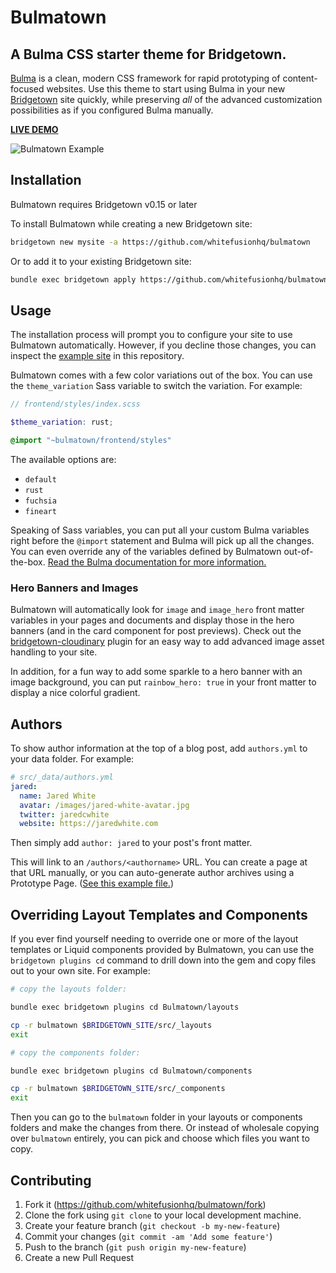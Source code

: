 # Bulmatown
## A Bulma CSS starter theme for Bridgetown.

[Bulma](https://bulma.io) is a clean, modern CSS framework for rapid prototyping of content-focused websites. Use this theme to start using Bulma in your new [Bridgetown](https://www.bridgetownrb.com) site quickly, while preserving _all_ of the advanced customization possibilities as if you configured Bulma manually.

**[LIVE DEMO](https://bulmatown.vercel.app)**

![Bulmatown Example](https://res.cloudinary.com/mariposta/image/upload/c_thumb,w_900/v1593195961/bulmatown/bulmatown-example.jpg)

## Installation

Bulmatown requires Bridgetown v0.15 or later

To install Bulmatown while creating a new Bridgetown site:

```sh
bridgetown new mysite -a https://github.com/whitefusionhq/bulmatown
```

Or to add it to your existing Bridgetown site:

```sh
bundle exec bridgetown apply https://github.com/whitefusionhq/bulmatown
```

## Usage

The installation process will prompt you to configure your site to use Bulmatown automatically. However, if you decline those changes, you can inspect the [example site](https://github.com/whitefusionhq/bulmatown/tree/master/example) in this repository.

Bulmatown comes with a few color variations out of the box. You can use the `theme_variation` Sass variable to switch the variation. For example:

```scss
// frontend/styles/index.scss

$theme_variation: rust;

@import "~bulmatown/frontend/styles"
```

The available options are:

* `default`
* `rust`
* `fuchsia`
* `fineart`

Speaking of Sass variables, you can put all your custom Bulma variables right before the `@import` statement and Bulma will pick up all the changes. You can even override any of the variables defined by Bulmatown out-of-the-box. [Read the Bulma documentation for more information.](https://bulma.io/documentation/)

### Hero Banners and Images

Bulmatown will automatically look for `image` and `image_hero` front matter variables in your pages and documents and display those in the hero banners (and in the card component for post previews). Check out the [bridgetown-cloudinary](https://github.com/bridgetownrb/bridgetown-cloudinary) plugin for an easy way to add advanced image asset handling to your site.

In addition, for a fun way to add some sparkle to a hero banner with an image background, you can put `rainbow_hero: true` in your front matter to display a nice colorful gradient.

## Authors

To show author information at the top of a blog post, add `authors.yml` to your data folder. For example:

```yaml
# src/_data/authors.yml
jared:
  name: Jared White
  avatar: /images/jared-white-avatar.jpg
  twitter: jaredcwhite
  website: https://jaredwhite.com
```

Then simply add `author: jared` to your post's front matter.

This will link to an `/authors/<authorname>` URL. You can create a page at that URL manually, or you can auto-generate author archives using a Prototype Page. ([See this example file.](https://github.com/whitefusionhq/bulmatown/blob/master/example/src/authors/author.html))

## Overriding Layout Templates and Components

If you ever find yourself needing to override one or more of the layout templates or Liquid components provided by Bulmatown, you can use the `bridgetown plugins cd` command to drill down into the gem and copy files out to your own site. For example:

```sh
# copy the layouts folder:

bundle exec bridgetown plugins cd Bulmatown/layouts

cp -r bulmatown $BRIDGETOWN_SITE/src/_layouts
exit

# copy the components folder:

bundle exec bridgetown plugins cd Bulmatown/components

cp -r bulmatown $BRIDGETOWN_SITE/src/_components
exit
```

Then you can go to the `bulmatown` folder in your layouts or components folders and make the changes from there. Or instead of wholesale copying over `bulmatown` entirely, you can pick and choose which files you want to copy.

## Contributing

1. Fork it (https://github.com/whitefusionhq/bulmatown/fork)
2. Clone the fork using `git clone` to your local development machine.
3. Create your feature branch (`git checkout -b my-new-feature`)
4. Commit your changes (`git commit -am 'Add some feature'`)
5. Push to the branch (`git push origin my-new-feature`)
6. Create a new Pull Request